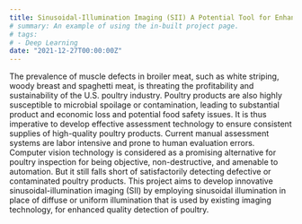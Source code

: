 ```yaml
---
title: Sinusoidal-Illumination Imaging (SII) A Potential Tool for Enhanced Detection of Muscle Defects and Microbial Spoilage of Poultry (2022-2023, USDA-NIFA)
# summary: An example of using the in-built project page.
# tags:
# - Deep Learning
date: "2021-12-27T00:00:00Z"
---
```

The prevalence of muscle defects in broiler meat, such as white striping, woody breast and spaghetti meat, is threating the profitability and sustainability of the U.S. poultry industry. Poultry products are also highly susceptible to microbial spoilage or contamination, leading to substantial product and economic loss and potential food safety issues. It is thus imperative to develop effective assessment technology to ensure consistent supplies of high-quality poultry products. Current manual assessment systems are labor intensive and prone to human evaluation errors. Computer vision technology is considered as a promising alternative for poultry inspection for being objective, non-destructive, and amenable to automation. But it still falls short of satisfactorily detecting defective or contaminated poultry products. This project aims to develop innovative sinusoidal-illumination imaging (SII) by employing sinusoidal illumination in place of diffuse or uniform illumination that is used by existing imaging technology, for enhanced quality detection of poultry.
